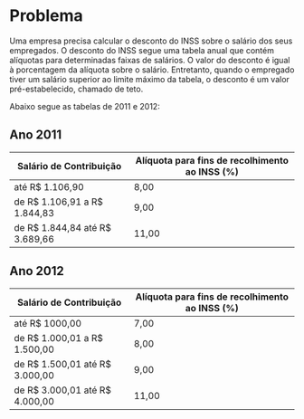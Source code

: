 # Problema
Uma empresa precisa calcular o desconto do INSS sobre o salário dos seus empregados. 
O desconto do INSS segue uma tabela anual que contém alíquotas para determinadas faixas de salários. O valor do desconto é igual à porcentagem da alíquota sobre o salário. Entretanto, quando o empregado tiver um salário superior ao limite máximo da tabela, o desconto é um valor pré-estabelecido, chamado de teto.

Abaixo segue as tabelas de 2011 e 2012:

## Ano 2011
| Salário de Contribuição | Alíquota para fins de recolhimento ao INSS (%) |
| --- | --- |
| até R$ 1.106,90 | 8,00 |
| de R$  1.106,91 a R$ 1.844,83 | 9,00 |
| de R$ 1.844,84 até R$ 3.689,66 | 11,00|

## Ano 2012
| Salário de Contribuição | Alíquota para fins de recolhimento ao INSS (%) |
| --- | --- |
| até R$ 1000,00 | 7,00 |
| de R$  1.000,01 a R$ 1.500,00 | 8,00 |
| de R$ 1.500,01 até R$ 3.000,00 | 9,00|
| de R$ 3.000,01 até R$ 4.000,00 |11,00 |
